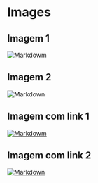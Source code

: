 # Images

## Imagem 1

![Markdowm](https://avatars3.githubusercontent.com/u/52966246?s=60&u=099dcf52d23e30cbedfb3781de444aa55c2738ca&v=4)

## Imagem 2

![Markdown][image]

[image]: https://avatars3.githubusercontent.com/u/52966246?s=60&u=099dcf52d23e30cbedfb3781de444aa55c2738ca&v=4

## Imagem com link 1


[![Markdowm](https://avatars3.githubusercontent.com/u/52966246?s=60&u=099dcf52d23e30cbedfb3781de444aa55c2738ca&v=4)](http://google.com)

## Imagem com link 2

[![Markdown][image-thumbs]](image-url)

[image-thumbs]: https://avatars3.githubusercontent.com/u/52966246?s=60&u=099dcf52d23e30cbedfb3781de444aa55c2738ca&v=4

[image-url]:http://google.com